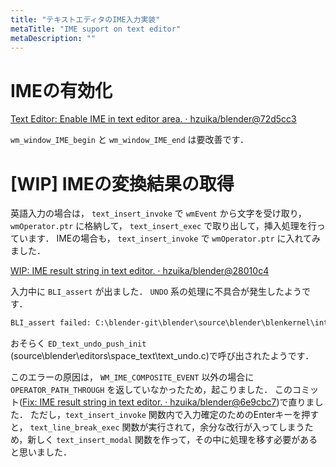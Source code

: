 ```yaml
---
title: "テキストエディタのIME入力実装"
metaTitle: "IME suport on text editor"
metaDescription: ""
---
```


# IMEの有効化

[Text Editor: Enable IME in text editor area. · hzuika/blender@72d5cc3](https://github.com/hzuika/blender/commit/72d5cc3ff3d070a6932a60aa1862615ca0120375)

`wm_window_IME_begin` と `wm_window_IME_end` は要改善です．

# \[WIP\] IMEの変換結果の取得

英語入力の場合は， `text_insert_invoke` で `wmEvent` から文字を受け取り， `wmOperator.ptr` に格納して， `text_insert_exec` で取り出して，挿入処理を行っています．
IMEの場合も， `text_insert_invoke` で `wmOperator.ptr` に入れてみました．

[WIP: IME result string in text editor. · hzuika/blender@28010c4](https://github.com/hzuika/blender/commit/28010c40951e93b041ac09dc7af26db3ae717da1)

入力中に `BLI_assert` が出ました．
`UNDO` 系の処理に不具合が発生したようです．
```txt
BLI_assert failed: C:\blender-git\blender\source\blender\blenkernel\intern\undo_system.c:448, BKE_undosys_step_push_init_with_type(), at 'ustack->step_init == ((void *)0)'
```

おそらく `ED_text_undo_push_init` (source\blender\editors\space_text\text_undo.c)で呼び出されたようです．

このエラーの原因は， `WM_IME_COMPOSITE_EVENT` 以外の場合に `OPERATOR_PATH_THROUGH` を返していなかったため，起こりました．
このコミット([Fix: IME result string in text editor. · hzuika/blender@6e9cbc7](https://github.com/hzuika/blender/commit/6e9cbc7da91b61574fb35a0cf0d27eb54d2d0e70))で直りました．
ただし，`text_insert_invoke` 関数内で入力確定のためのEnterキーを押すと， `text_line_break_exec` 関数が実行されて，余分な改行が入ってしまうため，新しく `text_insert_modal` 関数を作って，その中に処理を移す必要があると思いました．